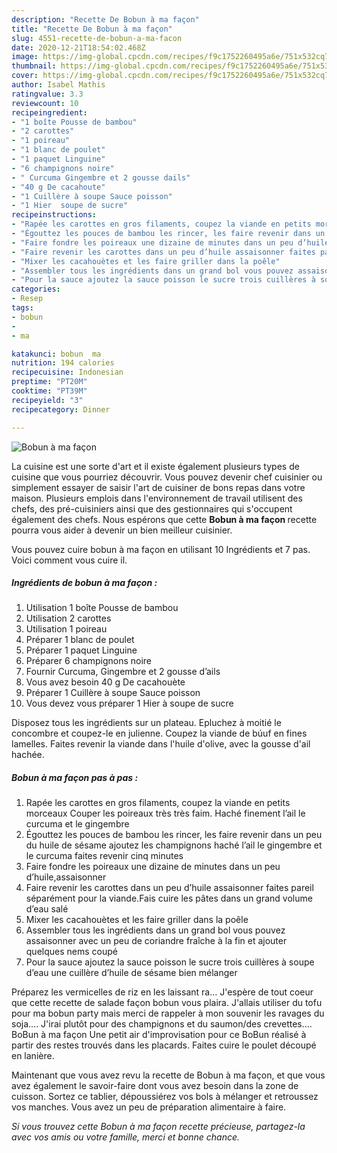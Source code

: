 ```yaml
---
description: "Recette De Bobun à ma façon"
title: "Recette De Bobun à ma façon"
slug: 4551-recette-de-bobun-a-ma-facon
date: 2020-12-21T18:54:02.468Z
image: https://img-global.cpcdn.com/recipes/f9c1752260495a6e/751x532cq70/bobun-a-ma-facon-photo-principale-de-la-recette.jpg
thumbnail: https://img-global.cpcdn.com/recipes/f9c1752260495a6e/751x532cq70/bobun-a-ma-facon-photo-principale-de-la-recette.jpg
cover: https://img-global.cpcdn.com/recipes/f9c1752260495a6e/751x532cq70/bobun-a-ma-facon-photo-principale-de-la-recette.jpg
author: Isabel Mathis
ratingvalue: 3.3
reviewcount: 10
recipeingredient:
- "1 boîte Pousse de bambou"
- "2 carottes"
- "1 poireau"
- "1 blanc de poulet"
- "1 paquet Linguine"
- "6 champignons noire"
- " Curcuma Gingembre et 2 gousse dails"
- "40 g De cacahoute"
- "1 Cuillère à soupe Sauce poisson"
- "1 Hier  soupe de sucre"
recipeinstructions:
- "Rapée les carottes en gros filaments, coupez la viande en petits morceaux Couper les poireaux très très faim. Haché finement l’ail le curcuma et le gingembre"
- "Égouttez les pouces de bambou les rincer, les faire revenir dans un peu du huile de sésame ajoutez les champignons haché l’ail le gingembre et le curcuma faites revenir cinq minutes"
- "Faire fondre les poireaux une dizaine de minutes dans un peu d’huile,assaisonner"
- "Faire revenir les carottes dans un peu d’huile assaisonner faites pareil séparément pour la viande.Fais cuire les pâtes dans un grand volume d’eau salé"
- "Mixer les cacahouètes et les faire griller dans la poêle"
- "Assembler tous les ingrédients dans un grand bol vous pouvez assaisonner avec un peu de coriandre fraîche à la fin et ajouter quelques nems coupé"
- "Pour la sauce ajoutez la sauce poisson le sucre trois cuillères à soupe d’eau une cuillère d’huile de sésame bien mélanger"
categories:
- Resep
tags:
- bobun
- 
- ma

katakunci: bobun  ma 
nutrition: 194 calories
recipecuisine: Indonesian
preptime: "PT20M"
cooktime: "PT39M"
recipeyield: "3"
recipecategory: Dinner

---
```



![Bobun à ma façon](https://img-global.cpcdn.com/recipes/f9c1752260495a6e/751x532cq70/bobun-a-ma-facon-photo-principale-de-la-recette.jpg)

La cuisine est une sorte d'art et il existe également plusieurs types de cuisine que vous pourriez découvrir. Vous pouvez devenir chef cuisinier ou simplement essayer de saisir l'art de cuisiner de bons repas dans votre maison. Plusieurs emplois dans l'environnement de travail utilisent des chefs, des pré-cuisiniers ainsi que des gestionnaires qui s'occupent également des chefs. Nous espérons que cette <strong> Bobun à ma façon </strong> recette pourra vous aider à devenir un bien meilleur cuisinier.

<!--inarticleads1-->

Vous pouvez cuire bobun à ma façon en utilisant 10 Ingrédients et 7 pas. Voici comment vous cuire il.

##### Ingrédients de bobun à ma façon :

1. Utilisation 1 boîte Pousse de bambou
1. Utilisation 2 carottes
1. Utilisation 1 poireau
1. Préparer 1 blanc de poulet
1. Préparer 1 paquet Linguine
1. Préparer 6 champignons noire
1. Fournir  Curcuma, Gingembre et 2 gousse d’ails
1. Vous avez besoin 40 g De cacahouète
1. Préparer 1 Cuillère à soupe Sauce poisson
1. Vous devez vous préparer 1 Hier à soupe de sucre


Disposez tous les ingrédients sur un plateau. Epluchez à moitié le concombre et coupez-le en julienne. Coupez la viande de búuf en fines lamelles. Faites revenir la viande dans l&#39;huile d&#39;olive, avec la gousse d&#39;ail hachée. 

<!--inarticleads2-->

##### Bobun à ma façon pas à pas :

1. Rapée les carottes en gros filaments, coupez la viande en petits morceaux Couper les poireaux très très faim. Haché finement l’ail le curcuma et le gingembre
1. Égouttez les pouces de bambou les rincer, les faire revenir dans un peu du huile de sésame ajoutez les champignons haché l’ail le gingembre et le curcuma faites revenir cinq minutes
1. Faire fondre les poireaux une dizaine de minutes dans un peu d’huile,assaisonner
1. Faire revenir les carottes dans un peu d’huile assaisonner faites pareil séparément pour la viande.Fais cuire les pâtes dans un grand volume d’eau salé
1. Mixer les cacahouètes et les faire griller dans la poêle
1. Assembler tous les ingrédients dans un grand bol vous pouvez assaisonner avec un peu de coriandre fraîche à la fin et ajouter quelques nems coupé
1. Pour la sauce ajoutez la sauce poisson le sucre trois cuillères à soupe d’eau une cuillère d’huile de sésame bien mélanger


Préparez les vermicelles de riz en les laissant ra… J&#39;espère de tout coeur que cette recette de salade façon bobun vous plaira. J&#39;allais utiliser du tofu pour ma bobun party mais merci de rappeler à mon souvenir les ravages du soja…. J&#39;irai plutôt pour des champignons et du saumon/des crevettes…. BoBun à ma façon Une petit air d&#39;improvisation pour ce BoBun réalisé à partir des restes trouvés dans les placards. Faites cuire le poulet découpé en lanière. 

<!--inarticleads1-->

<p>
Maintenant que vous avez revu la recette de Bobun à ma façon, et que vous avez également le savoir-faire dont vous avez besoin dans la zone de cuisson. Sortez ce tablier, dépoussiérez vos bols à mélanger et retroussez vos manches. Vous avez un peu de préparation alimentaire à faire.
</p>

<p>
<i>Si vous trouvez cette Bobun à ma façon recette précieuse, partagez-la avec vos amis ou votre famille, merci et bonne chance.</i>
</p>
